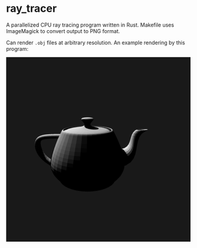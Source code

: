 # ray_tracer
A parallelized CPU ray tracing program written in Rust. Makefile uses ImageMagick to convert output to PNG format.

Can render `.obj` files at arbitrary resolution. An example rendering by this program:

<img src="https://github.com/troutstick/ray_tracer/blob/master/images/example_output/teapot.png" width="500" height="500" />
